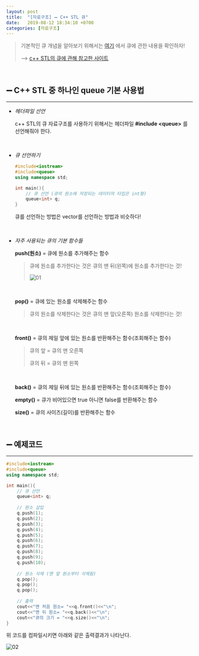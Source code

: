 ```yaml
---
layout: post
title:  "[자료구조] ➖ C++ STL 큐"
date:   2019-08-12 18:34:10 +0700
categories: [자료구조]
---
```


> 기본적인 큐 개념을 알아보기 위해서는 [여기](https://choheeis.github.io/c++/2019/07/16/%EA%BC%AD-%EC%95%8C%EC%95%84%EB%91%90%EC%96%B4%EC%95%BC%ED%95%A0-%EA%B8%B0%EB%B3%B8-%EC%95%8C%EA%B3%A0%EB%A6%AC%EC%A6%98.html) 에서 큐에 관한 내용을 확인하자!
>
> --> [c++ STL의 큐에 관해 참고한 사이트](https://twpower.github.io/76-how-to-use-queue-in-cpp)

<br>

## ➖ C++ STL 중 하나인 queue 기본 사용법
---

- _헤더파일 선언_

	c++ STL의 큐 자료구조를 사용하기 위해서는 헤더파일 __#include \<queue>__ 를 선언해줘야 한다.

	<br>

- _큐 선언하기_

	~~~c++
	#include<iostream>
	#include<queue>
	using namespace std;

	int main(){
		// 큐 선언 (큐의 원소에 저장되는 데이터의 타입은 int형)
		queue<int> q;
	}
	~~~

	큐를 선언하는 방법은 vector를 선언하는 방법과 비슷하다!

	<br>

- _자주 사용되는 큐의 기본 함수들_

	__push(원소)__ = 큐에 원소를 추가해주는 함수

	> 큐에 원소를 추가한다는 것은 큐의 맨 뒤(왼쪽)에 원소를 추가한다는 것!
	>
	> ![01](https://user-images.githubusercontent.com/31889335/62848063-a367df80-bd14-11e9-8399-3095a9450e9e.PNG)

	<br>

	__pop()__ = 큐에 있는 원소를 삭제해주는 함수

	> 큐의 원소를 삭제한다는 것은 큐의 맨 앞(오른쪽) 원소를 삭제한다는 것!
	
	<br>

	__front()__ = 큐의 제일 앞에 있는 원소를 반환해주는 함수(조회해주는 함수)

	> 큐의 앞 = 큐의 맨 오른쪽
	>
	> 큐의 뒤 = 큐의 맨 왼쪽

	<br>

	__back()__ = 큐의 제일 뒤에 있는 원소를 반환해주는 함수(조회해주는 함수)

	__empty()__ = 큐가 비어있으면 true 아니면 false를 반환해주는 함수

	__size()__ = 큐의 사이즈(길이)를 반환해주는 함수

	<br>

## ➖ 예제코드
---

~~~c++
#include<iostream>
#include<queue>
using namespace std;

int main(){
	// 큐 선언 
	queue<int> q;
	
	// 원소 삽입
	q.push(1);
	q.push(2);
	q.push(3);
	q.push(4);
	q.push(5);
	q.push(6);
	q.push(7);
	q.push(8);
	q.push(9);
	q.push(10);
	
	// 원소 삭제 (맨 앞 원소부터 삭제됨) 
	q.pop(); 
	q.pop();
	q.pop();
	
	// 출력
	cout<<"맨 처음 원소= "<<q.front()<<"\n";  
	cout<<"맨 뒤 원소= "<<q.back()<<"\n";
	cout<<"큐의 크기 = "<<q.size()<<"\n";
}
~~~

위 코드를 컴파일시키면 아래와 같은 출력결과가 나타난다.

![02](https://user-images.githubusercontent.com/31889335/62848645-7cf77380-bd17-11e9-99d0-0c056fe8a0ae.PNG)











